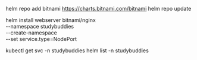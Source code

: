 helm repo add bitnami https://charts.bitnami.com/bitnami
helm repo update


helm install webserver bitnami/nginx \
  --namespace studybuddies \
  --create-namespace \
  --set service.type=NodePort


kubectl get svc -n studybuddies
helm list -n studybuddies
